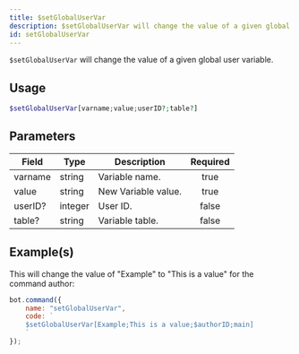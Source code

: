 ```yaml
---
title: $setGlobalUserVar
description: $setGlobalUserVar will change the value of a given global user variable.
id: setGlobalUserVar
---
```


`$setGlobalUserVar` will change the value of a given global user variable.

## Usage

```php
$setGlobalUserVar[varname;value;userID?;table?]
```

## Parameters

| Field   | Type    | Description         | Required |
| ------- | ------- | ------------------- | :------: |
| varname | string  | Variable name.      |   true   |
| value   | string  | New Variable value. |   true   |
| userID? | integer | User ID.            |  false   |
| table?  | string  | Variable table.     |  false   |

## Example(s)

This will change the value of "Example" to "This is a value" for the command author:

```javascript
bot.command({
    name: "setGlobalUserVar",
    code: `
    $setGlobalUserVar[Example;This is a value;$authorID;main]
    `
});
```